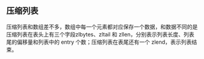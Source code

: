 ## 压缩列表
压缩列表和数组差不多，数组中每一个元素都对应保存一个数据，和数据不同的是
压缩列表在表头上有三个字段zlbytes、zltail 和 zllen，分别表示列表长度、列表尾的偏移量和列表中的 entry 个数；压缩列表在表尾还有一个 zlend，表示列表结束。